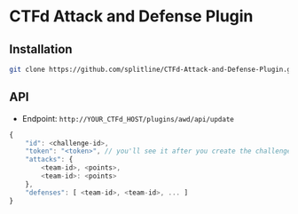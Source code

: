 # CTFd Attack and Defense Plugin

## Installation

```sh
git clone https://github.com/splitline/CTFd-Attack-and-Defense-Plugin.git /path/to/ctfd/plugins
```

## API

- Endpoint: `http://YOUR_CTFd_HOST/plugins/awd/api/update`

```javascript
{
    "id": <challenge-id>,
    "token": "<token>", // you'll see it after you create the challenge
    "attacks": {
        <team-id>, <points>,
        <team-id>: <points>
    },
    "defenses": [ <team-id>, <team-id>, ... ]
}
```
